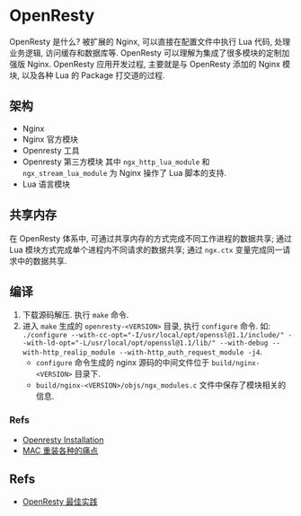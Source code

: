 # OpenResty
OpenResty 是什么? 被扩展的 Nginx, 可以直接在配置文件中执行 Lua 代码, 处理业务逻辑, 访问缓存和数据库等.
OpenResty 可以理解为集成了很多模块的定制加强版 Nginx.
OpenResty 应用开发过程, 主要就是与 OpenResty 添加的 Nginx 模块, 以及各种 Lua 的 Package 打交道的过程.

## 架构
* Nginx
* Nginx 官方模块
* Openresty 工具
* Openresty 第三方模块
    其中 `ngx_http_lua_module` 和 `ngx_stream_lua_module` 为 Nginx 操作了 Lua 脚本的支持.
* Lua 语言模块


## 共享内存
在 OpenResty 体系中, 可通过共享内存的方式完成不同工作进程的数据共享; 通过 Lua 模块方式完成单个进程内不同请求的数据共享; 通过 `ngx.ctx` 变量完成同一请求中的数据共享.


## 编译
1. 下载源码解压. 执行 `make` 命令.
2. 进入 `make` 生成的 `openresty-<VERSION>` 目录, 执行 `configure` 命令. 如: `./configure --with-cc-opt="-I/usr/local/opt/openssl@1.1/include/" --with-ld-opt="-L/usr/local/opt/openssl@1.1/lib/" --with-debug --with-http_realip_module --with-http_auth_request_module -j4`.
    * `configure` 命令生成的 nginx 源码的中间文件位于 `build/nginx-<VERSION>` 目录下.
    * `build/nginx-<VERSION>/objs/ngx_modules.c` 文件中保存了模块相关的信息.

### Refs
* [Openresty Installation](https://openresty.org/en/installation.html)
* [MAC 重装各种的痛点](http://homeway.me/2015/07/10/rebuild-osx-environment/)


## Refs
* [OpenResty 最佳实践](https://moonbingbing.gitbooks.io/openresty-best-practices/)